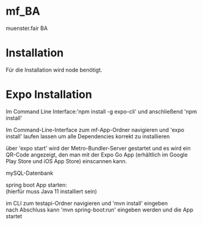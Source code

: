 # mf_BA
muenster.fair BA

# Installation
Für die Installation wird node benötigt.

# Expo Installation
Im Command Line Interface:'npm install -g expo-cli' und anschließend 'npm install'

Im Command-Line-Interface zum mf-App-Ordner navigieren und 'expo install' laufen lassen um alle Dependencies korrekt zu installieren  

über 'expo start' wird der Metro-Bundler-Server gestartet und es wird ein QR-Code angezeigt, den man mit der Expo Go App (erhältlich im Google Play Store und iOS App Store) einscannen kann.

mySQL-Datenbank  



spring boot App starten:  
(hierfür muss Java 11 installiert sein)  

im CLI zum testapi-Ordner navigieren und 'mvn install' eingeben  
nach Abschluss kann 'mvn spring-boot:run' eingeben werden und die App startet  

